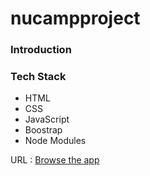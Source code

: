 # nucampproject

### Introduction



### Tech Stack
- HTML
- CSS
- JavaScript
- Boostrap
- Node Modules


URL : [Browse the app](https://lambent-cassata-71eca8.netlify.app "Browse the app")
